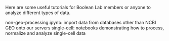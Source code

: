 Here are some useful tutorials for Boolean Lab members or anyone to analyze different types of data.

non-geo-processing.ipynb: import data from databases other than NCBI GEO onto our servers
single-cell: notebooks demonstrating how to process, normalize and analyze single-cell data